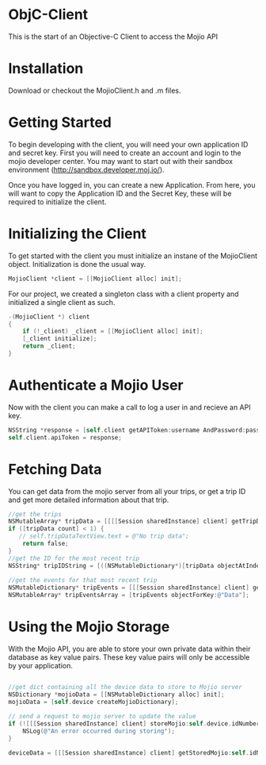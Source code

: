 ObjC-Client
===========

This is the start of an Objective-C Client to access the Mojio API

Installation
============
Download or checkout the MojioClient.h and .m files.

Getting Started
============
To begin developing with the client, you will need your own application ID and secret key. First you will need to create an account and login to the mojio developer center. You may want to start out with their sandbox environment (http://sandbox.developer.moj.io/).

Once you have logged in, you can create a new Application. From here, you will want to copy the Application ID and the Secret Key, these will be required to initialize the client.

Initializing the Client
============
To get started with the client you must initialize an instane of the MojioClient object. Initialization is done the usual way.
``` objective-c
MojioClient *client = [[MojioClient alloc] init];
```
For our project, we created a singleton class with a client property and initialized a single client as such.
``` objective-c
-(MojioClient *) client
{
    if (!_client) _client = [[MojioClient alloc] init];
    [_client initialize];
    return _client;
}
```

Authenticate a Mojio User
============
Now with the client you can make a call to log a user in and recieve an API key.
``` objective-c
NSString *response = [self.client getAPIToken:username AndPassword:password];
self.client.apiToken = response;
```

Fetching Data
============
You can get data from the mojio server from all your trips, or get a trip ID and get more detailed information about that trip.
``` objective-c
//get the trips
NSMutableArray* tripData = [[[[Session sharedInstance] client] getTripData] objectForKey:@"Data"];
if ([tripData count] < 1) {
   // self.tripDataTextView.text = @"No trip data";
    return false;
}
//get the ID for the most recent trip
NSString* tripIDString = [((NSMutableDictionary*)[tripData objectAtIndex:[tripData count]-1]) objectForKey:@"_id"];
    
//get the events for that most recent trip
NSMutableDictionary* tripEvents = [[[Session sharedInstance] client] getEventDataForTrip:tripIDString];
NSMutableArray* tripEventsArray = [tripEvents objectForKey:@"Data"];
```

Using the Mojio Storage
============
With the Mojio API, you are able to store your own private data within their database as key value pairs. These key value pairs will only be accessible by your application.
``` objective-c

//get dict containing all the device data to store to Mojio server
NSDictionary *mojioData = [[NSMutableDictionary alloc] init];
mojioData = [self.device createMojioDictionary];
    
// send a request to mojio server to update the value
if (![[[Session sharedInstance] client] storeMojio:self.device.idNumber andKey:@"deviceData" andValue:mojioData]) {
    NSLog(@"An error occurred during storing");
}
```
``` objective-c
deviceData = [[[Session sharedInstance] client] getStoredMojio:self.idNumber andKey:@"deviceData"];
```